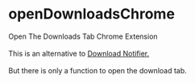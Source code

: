 # openDownloadsChrome
Open The Downloads Tab Chrome Extension<br><br>
This is an alternative to <a href="https://chrome.google.com/webstore/detail/download-notifier/gdekiloeocnfnochnkldpkmllmfiaeke?hl=ja">Download Notifier.</a><br><br>
But there is only a function to open the download tab.
